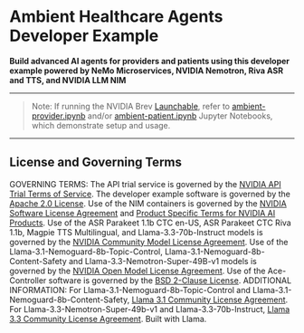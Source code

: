 # Ambient Healthcare Agents Developer Example

**Build advanced AI agents for providers and patients using this developer example powered by NeMo Microservices, NVIDIA Nemotron, Riva ASR and TTS, and NVIDIA LLM NIM**

---
> Note: If running the NVIDIA Brev [Launchable](http://brev.nvidia.com), refer to [ambient-provider.ipynb](./ambient-provider.ipynb) and/or [ambient-patient.ipynb](./ambient-patient.ipynb) Jupyter Notebooks, which demonstrate setup and usage.
---

## License and Governing Terms

GOVERNING TERMS: The API trial service is governed by the [NVIDIA API Trial Terms of Service](https://assets.ngc.nvidia.com/products/api-catalog/legal/NVIDIA%20API%20Trial%20Terms%20of%20Service.pdf). The developer example software is governed by the [Apache 2.0 License](https://www.apache.org/licenses/LICENSE-2.0). Use of the NIM containers is governed by the [NVIDIA Software License Agreement](https://www.nvidia.com/en-us/agreements/enterprise-software/nvidia-software-license-agreement) and [Product Specific Terms for NVIDIA AI Products](https://www.nvidia.com/en-us/agreements/enterprise-software/product-specific-terms-for-ai-products). Use of the ASR Parakeet 1.1b CTC en-US, ASR Parakeet CTC Riva 1.1b, Magpie TTS Multilingual, and Llama-3.3-70b-Instruct models is governed by the [NVIDIA Community Model License Agreement](https://www.nvidia.com/en-us/agreements/enterprise-software/nvidia-community-models-license/). Use of the Llama-3.1-Nemoguard-8b-Topic-Control, Llama-3.1-Nemoguard-8b-Content-Safety and Llama-3.3-Nemotron-Super-49B-v1 models is governed by the [NVIDIA Open Model License Agreement](https://www.nvidia.com/en-us/agreements/enterprise-software/nvidia-open-model-license/). Use of the Ace-Controller software is governed by the [BSD 2-Clause License](https://github.com/NVIDIA/ace-controller/blob/develop-health/LICENSE). ADDITIONAL INFORMATION: For Llama-3.1-Nemoguard-8b-Topic-Control and Llama-3.1-Nemoguard-8b-Content-Safety, [Llama 3.1 Community License Agreement](https://www.llama.com/llama3_1/license/). For Llama-3.3-Nemotron-Super-49b-v1 and Llama-3.3-70b-Instruct, [Llama 3.3 Community License Agreement](https://www.llama.com/llama3_3/license/). Built with Llama.
